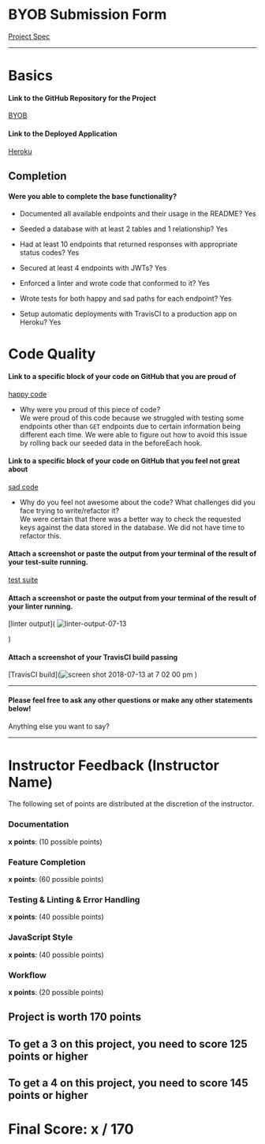 # BYOB Submission Form

[Project Spec](http://frontend.turing.io/projects/build-your-own-backend.html)

------

# Basics

#### Link to the GitHub Repository for the Project
[BYOB](https://github.com/hdechat/byob-volcanoes)

#### Link to the Deployed Application
[Heroku](https://byob-volcanoes-krishel.herokuapp.com/)


## Completion

#### Were you able to complete the base functionality?

* Documented all available endpoints and their usage in the README?
Yes

* Seeded a database with at least 2 tables and 1 relationship?
Yes

* Had at least 10 endpoints that returned responses with appropriate status codes?
Yes

* Secured at least 4 endpoints with JWTs?
Yes

* Enforced a linter and wrote code that conformed to it?
Yes

* Wrote tests for both happy and sad paths for each endpoint?
Yes

* Setup automatic deployments with TravisCI to a production app on Heroku?
Yes

# Code Quality

#### Link to a specific block of your code on GitHub that you are proud of
[happy code](https://github.com/hdechat/byob-volcanoes/blob/77c8a4c227aa96a228031afb4366d9bb3d9cc36a/test/routes.spec.js#L189-L225)

* Why were you proud of this piece of code?  
We were proud of this code because we struggled with testing some endpoints other than `GET` endpoints due to certain information being different each time. We were able to figure out how to avoid this issue by rolling back our seeded data in the beforeEach hook.

#### Link to a specific block of your code on GitHub that you feel not great about
[sad code](https://github.com/hdechat/byob-volcanoes/blob/77c8a4c227aa96a228031afb4366d9bb3d9cc36a/server.js#L215-L231)

* Why do you feel not awesome about the code? What challenges did you face trying to write/refactor it?  
We were certain that there was a better way to check the requested keys against the data stored in the database. We did not have time to refactor this.

#### Attach a screenshot or paste the output from your terminal of the result of your test-suite running.

[test suite](<img width="1440" alt="screen shot 2018-07-13 at 6 06 19 pm" src="https://user-images.githubusercontent.com/11744547/42718589-852c974c-86c7-11e8-8245-3fbbebd5eec9.png">
)

#### Attach a screenshot or paste the output from your terminal of the result of your linter running.

[linter output](
![linter-output-07-13](https://user-images.githubusercontent.com/11744547/42718559-39697f6e-86c7-11e8-9eeb-2cf8eac63757.png)

)

#### Attach a screenshot of your TravisCI build passing

[TravisCI build](![screen shot 2018-07-13 at 7 02 00 pm](https://user-images.githubusercontent.com/11744547/42720986-37970efe-86ef-11e8-91fd-9587c986f303.png)
)

-----

#### Please feel free to ask any other questions or make any other statements below!

Anything else you want to say?

-----


# Instructor Feedback (Instructor Name)

The following set of points are distributed at the discretion of the instructor.

### Documentation

**x points**: (10 possible points)

### Feature Completion

**x points**: (60 possible points)

### Testing & Linting & Error Handling

**x points**: (40 possible points)

### JavaScript Style

**x points**: (40 possible points)

### Workflow

**x points**: (20 possible points)

## Project is worth 170 points

## To get a 3 on this project, you need to score 125 points or higher
## To get a 4 on this project, you need to score 145 points or higher

# Final Score: x / 170